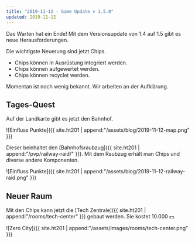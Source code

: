 ```yaml
---
title: "2019-11-12 - Game Update v 1.5.0"
updated: 2019-11-12
---
```


Das Warten hat ein Ende! Mit dem Versionsupdate von 1.4 auf 1.5 gibt es neue Herausforderungen.

Die wichtigste Neuerung sind jetzt Chips.

- Chips können in Ausrüstung integriert werden.
- Chips können aufgewertet werden.
- Chips können recyclet werden.

Momentan ist noch wenig bekannt. Wir arbeiten an der Aufklärung.

## Tages-Quest

Auf der Landkarte gibt es jetzt den Bahnhof.

![Einfluss Punkte]({{ site.ht201 | append:"/assets/blog/2019-11-12-map.png" }})

Dieser beinhaltet den [Bahnhofsraubzug]({{ site.ht201 | append:"/pvp/railway-raid/" }}). Mit dem Raubzug erhält man Chips und diverse andere Komponenten.

![Einfluss Punkte]({{ site.ht201 | append:"/assets/blog/2019-11-12-railway-raid.png" }})

## Neuer Raum

Mit den Chips kann jetzt die [Tech Zentrale]({{ site.ht201 | append:"/rooms/tech-center" }}) gebaut werden. Sie kostet 10.000 :dollar:.

![Zero City]({{ site.ht201 | append:"/assets/images/rooms/tech-center.png" }})
